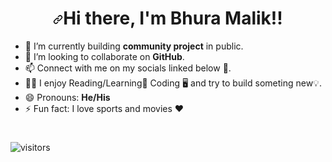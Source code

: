 ###                                 <h1 align="center" dir="auto"><a id="user-content-hi--im-bhura-malik" class="anchor" aria-hidden="true" href="#hi--im-bhura"><svg class="octicon octicon-link" viewBox="0 0 16 16" version="1.1" width="16" height="16" aria-hidden="true"><path fill-rule="evenodd" d="M7.775 3.275a.75.75 0 001.06 1.06l1.25-1.25a2 2 0 112.83 2.83l-2.5 2.5a2 2 0 01-2.83 0 .75.75 0 00-1.06 1.06 3.5 3.5 0 004.95 0l2.5-2.5a3.5 3.5 0 00-4.95-4.95l-1.25 1.25zm-4.69 9.64a2 2 0 010-2.83l2.5-2.5a2 2 0 012.83 0 .75.75 0 001.06-1.06 3.5 3.5 0 00-4.95 0l-2.5 2.5a3.5 3.5 0 004.95 4.95l1.25-1.25a.75.75 0 00-1.06-1.06l-1.25 1.25a2 2 0 01-2.83 0z"></path></svg></a>Hi there, I'm Bhura Malik!!</h1>
 
 
 



- 🌱 I’m currently building **community project** in public.
- 👯 I’m looking to collaborate on **GitHub**.
- 📫 Connect with  me on my socials linked below 💬.
- :standing_man:  I  enjoy Reading/Learning📖 Coding :desktop_computer: and try to build someting new💡.  
- 😄 Pronouns: **He/His**
- ⚡ Fun fact: I love sports and movies ❤️


<!--START_SECTION:activity-->
#
![visitors](https://visitor-badge.laobi.icu/badge?page_id=bhura112.bhura112)


<!--END_SECTION:activity-->
